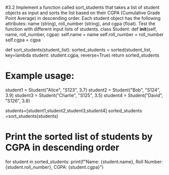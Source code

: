 #3.2 Implement a function called sort_students that takes a list of student objects as input and sorts the list based on their CGPA (Cumulative Grade Point Average) in descending order. Each student object has the following attributes: name (string), roll_number (string), and cgpa (float). Test the function with different input lists of students.
class Student:
    def __init__(self, name, roll_number, cgpa):
        self.name = name
        self.roll_number = roll_number
        self.cgpa = cgpa

def sort_students(student_list):
    sorted_students = sorted(student_list, key=lambda student: student.cgpa, reverse=True)
    return sorted_students

# Example usage:
student1 = Student("Alice", "S123", 3.7)
student2 = Student("Bob", "S124", 3.9)
student3 = Student("Charlie", "S125", 3.5)
student4 = Student("David", "S126", 3.8)

students=[student1,student2,student3,student4]
sorted_students =sort_students(students)

# Print the sorted list of students by CGPA in descending order
for student in sorted_students:
    print(f"Name: {student.name}, Roll Number: {student.roll_number}, CGPA: {student.cgpa}")

